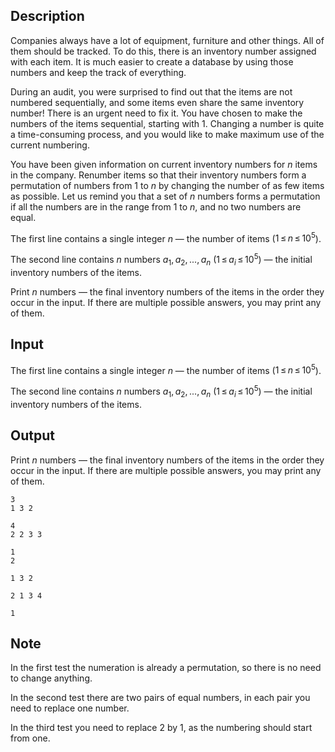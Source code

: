 ## Description

<div><p>Companies always have a lot of equipment, furniture and other things. All of them should be tracked. To do this, there is an inventory number assigned with each item. It is much easier to create a database by using those numbers and keep the track of everything.</p><p>During an audit, you were surprised to find out that the items are not numbered sequentially, and some items even share the same inventory number! There is an urgent need to fix it. You have chosen to make the numbers of the items sequential, starting with <span class="tex-span">1</span>. Changing a number is quite a time-consuming process, and you would like to make maximum use of the current numbering.</p><p>You have been given information on current inventory numbers for <span class="tex-span"><i>n</i></span> items in the company. Renumber items so that their inventory numbers form a <span class="tex-font-style-it">permutation</span> of numbers from <span class="tex-span">1</span> to <span class="tex-span"><i>n</i></span> by changing the number of as few items as possible. Let us remind you that a set of <span class="tex-span"><i>n</i></span> numbers forms a <span class="tex-font-style-it">permutation</span> if all the numbers are in the range from <span class="tex-span">1</span> to <span class="tex-span"><i>n</i></span>, and no two numbers are equal.</p></div><div class="input-specification"><p>The first line contains a single integer <span class="tex-span"><i>n</i></span>&nbsp;— the number of items (<span class="tex-span">1 ≤ <i>n</i> ≤ 10<sup class="upper-index">5</sup></span>).</p><p>The second line contains <span class="tex-span"><i>n</i></span> numbers <span class="tex-span"><i>a</i><sub class="lower-index">1</sub>, <i>a</i><sub class="lower-index">2</sub>, ..., <i>a</i><sub class="lower-index"><i>n</i></sub></span> (<span class="tex-span">1 ≤ <i>a</i><sub class="lower-index"><i>i</i></sub> ≤ 10<sup class="upper-index">5</sup></span>)&nbsp;— the initial inventory numbers of the items.</p></div><div class="output-specification"><p>Print <span class="tex-span"><i>n</i></span> numbers&nbsp;— the final inventory numbers of the items in the order they occur in the input. If there are multiple possible answers, you may print any of them.</p></div>

## Input

<p>The first line contains a single integer <span class="tex-span"><i>n</i></span>&nbsp;— the number of items (<span class="tex-span">1 ≤ <i>n</i> ≤ 10<sup class="upper-index">5</sup></span>).</p><p>The second line contains <span class="tex-span"><i>n</i></span> numbers <span class="tex-span"><i>a</i><sub class="lower-index">1</sub>, <i>a</i><sub class="lower-index">2</sub>, ..., <i>a</i><sub class="lower-index"><i>n</i></sub></span> (<span class="tex-span">1 ≤ <i>a</i><sub class="lower-index"><i>i</i></sub> ≤ 10<sup class="upper-index">5</sup></span>)&nbsp;— the initial inventory numbers of the items.</p>

## Output

<p>Print <span class="tex-span"><i>n</i></span> numbers&nbsp;— the final inventory numbers of the items in the order they occur in the input. If there are multiple possible answers, you may print any of them.</p>





```input1
3
1 3 2

```




```input2
4
2 2 3 3

```




```input3
1
2

```




```output1
1 3 2 

```




```output2
2 1 3 4 

```




```output3
1 

```



## Note

<p>In the first test the numeration is already a permutation, so there is no need to change anything.</p><p>In the second test there are two pairs of equal numbers, in each pair you need to replace one number.</p><p>In the third test you need to replace <span class="tex-span">2</span> by <span class="tex-span">1</span>, as the numbering should start from one.</p>
